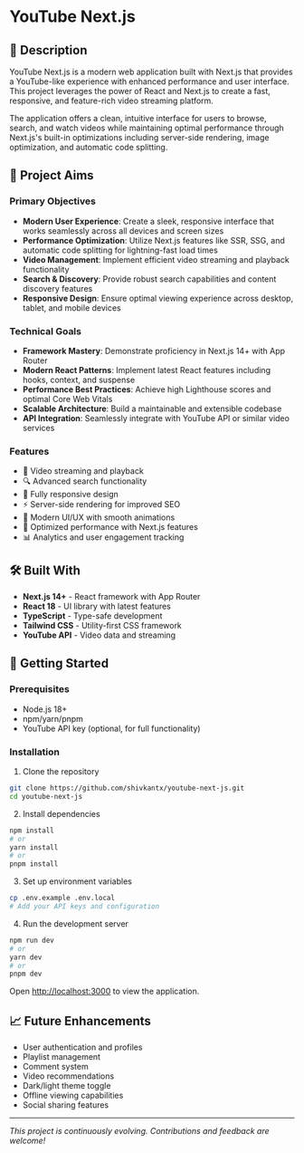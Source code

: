 # YouTube Next.js

## 📝 Description

YouTube Next.js is a modern web application built with Next.js that provides a YouTube-like experience with enhanced performance and user interface. This project leverages the power of React and Next.js to create a fast, responsive, and feature-rich video streaming platform.

The application offers a clean, intuitive interface for users to browse, search, and watch videos while maintaining optimal performance through Next.js's built-in optimizations including server-side rendering, image optimization, and automatic code splitting.

## 🎯 Project Aims

### Primary Objectives

- **Modern User Experience**: Create a sleek, responsive interface that works seamlessly across all devices and screen sizes
- **Performance Optimization**: Utilize Next.js features like SSR, SSG, and automatic code splitting for lightning-fast load times
- **Video Management**: Implement efficient video streaming and playback functionality
- **Search & Discovery**: Provide robust search capabilities and content discovery features
- **Responsive Design**: Ensure optimal viewing experience across desktop, tablet, and mobile devices

### Technical Goals

- **Framework Mastery**: Demonstrate proficiency in Next.js 14+ with App Router
- **Modern React Patterns**: Implement latest React features including hooks, context, and suspense
- **Performance Best Practices**: Achieve high Lighthouse scores and optimal Core Web Vitals
- **Scalable Architecture**: Build a maintainable and extensible codebase
- **API Integration**: Seamlessly integrate with YouTube API or similar video services

### Features

- 🎥 Video streaming and playback
- 🔍 Advanced search functionality
- 📱 Fully responsive design
- ⚡ Server-side rendering for improved SEO
- 🎨 Modern UI/UX with smooth animations
- 🚀 Optimized performance with Next.js features
- 📊 Analytics and user engagement tracking

## 🛠️ Built With

- **Next.js 14+** - React framework with App Router
- **React 18** - UI library with latest features
- **TypeScript** - Type-safe development
- **Tailwind CSS** - Utility-first CSS framework
- **YouTube API** - Video data and streaming

## 🚀 Getting Started

### Prerequisites

- Node.js 18+
- npm/yarn/pnpm
- YouTube API key (optional, for full functionality)

### Installation

1. Clone the repository

```bash
git clone https://github.com/shivkantx/youtube-next-js.git
cd youtube-next-js
```

2. Install dependencies

```bash
npm install
# or
yarn install
# or
pnpm install
```

3. Set up environment variables

```bash
cp .env.example .env.local
# Add your API keys and configuration
```

4. Run the development server

```bash
npm run dev
# or
yarn dev
# or
pnpm dev
```

Open [http://localhost:3000](http://localhost:3000) to view the application.

## 📈 Future Enhancements

- User authentication and profiles
- Playlist management
- Comment system
- Video recommendations
- Dark/light theme toggle
- Offline viewing capabilities
- Social sharing features

---

_This project is continuously evolving. Contributions and feedback are welcome!_
